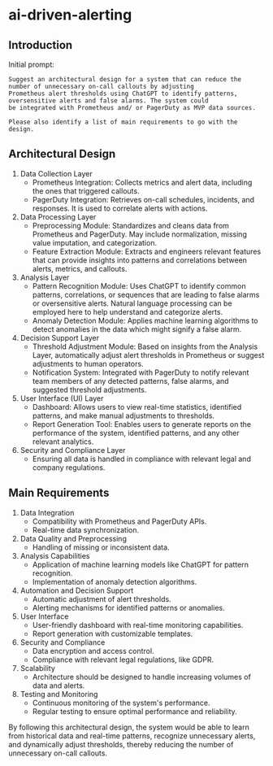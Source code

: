 # ai-driven-alerting

## Introduction
Initial prompt:

```
Suggest an architectural design for a system that can reduce the number of unnecessary on-call callouts by adjusting 
Prometheus alert thresholds using ChatGPT to identify patterns, oversensitive alerts and false alarms. The system could 
be integrated with Prometheus and/ or PagerDuty as MVP data sources.

Please also identify a list of main requirements to go with the design. 
```

## Architectural Design
1. Data Collection Layer
    * Prometheus Integration: Collects metrics and alert data, including the ones that triggered callouts.
    * PagerDuty Integration: Retrieves on-call schedules, incidents, and responses. It is used to correlate alerts with actions.
2.	Data Processing Layer
    * Preprocessing Module: Standardizes and cleans data from Prometheus and PagerDuty. May include normalization, missing value imputation, and categorization.
    * Feature Extraction Module: Extracts and engineers relevant features that can provide insights into patterns and correlations between alerts, metrics, and callouts.
3.	Analysis Layer
    * Pattern Recognition Module: Uses ChatGPT to identify common patterns, correlations, or sequences that are leading to false alarms or oversensitive alerts. Natural language processing can be employed here to help understand and categorize alerts.
    * Anomaly Detection Module: Applies machine learning algorithms to detect anomalies in the data which might signify a false alarm.
4.	Decision Support Layer
    * Threshold Adjustment Module: Based on insights from the Analysis Layer, automatically adjust alert thresholds in Prometheus or suggest adjustments to human operators.
    * Notification System: Integrated with PagerDuty to notify relevant team members of any detected patterns, false alarms, and suggested threshold adjustments.
5.	User Interface (UI) Layer
    * Dashboard: Allows users to view real-time statistics, identified patterns, and make manual adjustments to thresholds.
    * Report Generation Tool: Enables users to generate reports on the performance of the system, identified patterns, and any other relevant analytics.
6.	Security and Compliance Layer
    * Ensuring all data is handled in compliance with relevant legal and company regulations.
## Main Requirements
1.	Data Integration
    * Compatibility with Prometheus and PagerDuty APIs.
    * Real-time data synchronization.
2.	Data Quality and Preprocessing
    * Handling of missing or inconsistent data.
3.	Analysis Capabilities
    * Application of machine learning models like ChatGPT for pattern recognition.
    * Implementation of anomaly detection algorithms.
4.	Automation and Decision Support
    * Automatic adjustment of alert thresholds.
    * Alerting mechanisms for identified patterns or anomalies.
5.	User Interface
    * User-friendly dashboard with real-time monitoring capabilities.
    * Report generation with customizable templates.
6.	Security and Compliance
    * Data encryption and access control.
    * Compliance with relevant legal regulations, like GDPR.
7.	Scalability
    * Architecture should be designed to handle increasing volumes of data and alerts.
8.	Testing and Monitoring
    * Continuous monitoring of the system's performance.
    * Regular testing to ensure optimal performance and reliability.

By following this architectural design, the system would be able to learn from historical data and real-time patterns, recognize unnecessary alerts, and dynamically adjust thresholds, thereby reducing the number of unnecessary on-call callouts.




